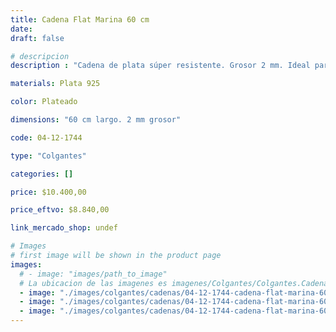 ```yaml
---
title: Cadena Flat Marina 60 cm
date: 
draft: false

# descripcion
description : "Cadena de plata súper resistente. Grosor 2 mm. Ideal para dijes importantes y para uso hombres. Cierre tipo reasa."

materials: Plata 925

color: Plateado

dimensions: "60 cm largo. 2 mm grosor"

code: 04-12-1744

type: "Colgantes"

categories: []

price: $10.400,00

price_eftvo: $8.840,00

link_mercado_shop: undef

# Images
# first image will be shown in the product page
images:
  # - image: "images/path_to_image"
  # La ubicacion de las imagenes es imagenes/Colgantes/Colgantes.Cadenas/04-12-1744-cadena-flat-marina-60-cm
  - image: "./images/colgantes/cadenas/04-12-1744-cadena-flat-marina-60-cm_a.jpg"
  - image: "./images/colgantes/cadenas/04-12-1744-cadena-flat-marina-60-cm_b.jpg"
  - image: "./images/colgantes/cadenas/04-12-1744-cadena-flat-marina-60-cm_c.jpg"
---
```

